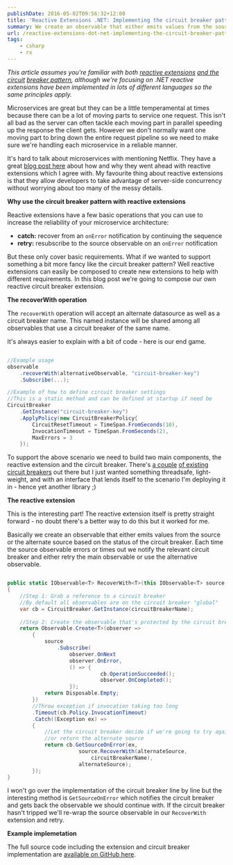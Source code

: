 ```yaml
---
publishDate: 2016-05-02T09:56:32+12:00
title: 'Reactive Extensions .NET: Implementing the circuit breaker pattern'
summary: We create an observable that either emits values from the source or the alternate source based on the status of the circuit breaker.
url: /reactive-extensions-dot-net-implementing-the-circuit-breaker-pattern
tags:
    - csharp
    - rx
---
```


_This article assumes you're familiar with both [reactive extensions](http://reactivex.io/) [and the circuit](http://martinfowler.com/bliki/CircuitBreaker.html) [breaker pattern](https://msdn.microsoft.com/en-us/library/dn589784.aspx), although we're focusing on .NET reactive extensions have been implemented in lots of different languages so the same principles apply._

Microservices are great but they can be a little temperamental at times because there can be a lot of moving parts to service one request. This isn't all bad as the server can often tackle each moving part in parallel speeding up the response the client gets. However we don't normally want one moving part to bring down the entire request pipeline so we need to make sure we're handling each microservice in a reliable manner.

It's hard to talk about microservices with mentioning Netflix. They have a great [blog post here](http://techblog.netflix.com/2013/02/rxjava-netflix-api.html) about how and why they went ahead with reactive extensions which I agree with. My favourite thing about reactive extensions is that they allow developers to take advantage of server-side concurrency without worrying about too many of the messy details.

**Why use the circuit breaker pattern with reactive extensions**

Reactive extensions have a few basic operations that you can use to increase the reliability of your microservice architecture:

* **catch:** recover from an `onError` notification by continuing the sequence
* **retry:** resubscribe to the source observable on an `onError` notification

But these only cover basic requirements. What if we wanted to support something a bit more fancy like the circuit breaker pattern? Well reactive extensions can easily be composed to create new extensions to help with different requirements. In this blog post we're going to compose our own reactive circuit breaker extension.

**The recoverWith operation**

The `recoverWith` operation will accept an alternate datasource as well as a circuit breaker name. This named instance will be shared among all observables that use a circuit breaker of the same name.

It's always easier to explain with a bit of code - here is our end game.

```csharp

//Example usage
observable
    .recoverWith(alternativeObservable, "circuit-breaker-key")
    .Subscribe(...);

//Example of how to define circuit breaker settings
//This is a static method and can be defined at startup if need be
CircuitBreaker
    .GetInstance("circuit-breaker-key")
    .ApplyPolicy(new CircuitBreakerPolicy{
        CircuitResetTimeout = TimeSpan.FromSeconds(10),
        InvocationTimeout = TimeSpan.FromSeconds(2),
        MaxErrors = 3
    });
```

To support the above scenario we need to build two main components, the reactive extension and the circuit breaker. There's [a couple](https://www.nuget.org/packages/CircuitBreaker.Net/) [of existing](https://www.nuget.org/packages/Helpful.CircuitBreaker/) [circuit breakers](https://www.nuget.org/packages/Polly/) out there but I just wanted something threadsafe, light-weight, and with an interface that lends itself to the scenario I'm deploying it in - hence yet another library ;)

**The reactive extension**

This is the interesting part! The reactive extension itself is pretty straight forward - no doubt there's a better way to do this but it worked for me. 

Basically we create an observable that either emits values from the source or the alternate source based on the status of the circuit breaker. Each time the source observable errors or times out we notify the relevant circuit breaker and either retry the main observable or use the alternative observable. 

```csharp

public static IObservable<T> RecoverWith<T>(this IObservable<T> source, IObservable<T> alternateSource, string circuitBreakerName = "global") where T : class
{
    //Step 1: Grab a reference to a circuit breaker
    //By default all observables are on the circuit breaker "global"
    var cb = CircuitBreaker.GetInstance(circuitBreakerName);
    
    //Step 2: Create the observable that's protected by the circuit breaker
    return Observable.Create<T>(observer =>
        {
            source
                .Subscribe(
                    observer.OnNext
                    observer.OnError, 
                    () => { 
                              cb.OperationSucceeded();  
                              observer.OnCompleted(); 
                    });
            return Disposable.Empty;
        })
        //Throw exception if invocation taking too long
        .Timeout(cb.Policy.InvocationTimeout)
        .Catch((Exception ex) =>
        {
            //Let the circuit breaker decide if we're going to try again 
            //or return the alternate source
            return cb.GetSourceOnError(ex, 
                       source.RecoverWith(alternateSource, 
                           circuitBreakerName), 
                       alternateSource);
        });
}
```

I won't go over the implementation of the circuit breaker line by line but the interesting method is `GetSourceOnError` which notifies the circuit breaker and gets back the observable we should continue with. If the circuit breaker hasn't tripped we'll re-wrap the source observable in our `RecoverWith` extension and retry.

**Example implemetation**

The full source code including the extension and circuit breaker implementation are [available on GitHub here](https://github.com/myquay/Solve.Reliability.Rx).